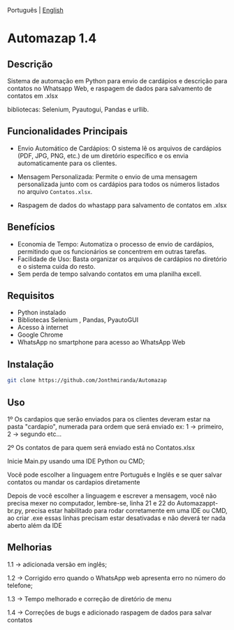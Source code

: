 Português | [English](https://github.com/Jonthmiranda/Automazap/blob/main/README.md)

# Automazap 1.4

## Descrição

Sistema de automação em Python para envio de cardápios e descrição para contatos no Whatsapp Web, e raspagem de dados para salvamento de contatos em .xlsx

bibliotecas: Selenium, Pyautogui, Pandas e urllib.

## Funcionalidades Principais

- Envio Automático de Cardápios: O sistema lê os arquivos de cardápios (PDF, JPG, PNG, etc.) de um diretório específico e os envia automaticamente para os clientes.


- Mensagem Personalizada: Permite o envio de uma mensagem personalizada junto com os cardápios para todos os números listados no arquivo `Contatos.xlsx`.

- Raspagem de dados do whastapp para salvamento de contatos em .xlsx


## Benefícios

- Economia de Tempo: Automatiza o processo de envio de cardápios, permitindo que os funcionários se concentrem em outras tarefas.
- Facilidade de Uso: Basta organizar os arquivos de cardápios no diretório e o sistema cuida do resto.
- Sem perda de tempo salvando contatos em uma planilha excell.

## Requisitos

- Python instalado
- Bibliotecas Selenium , Pandas, PyautoGUI
- Acesso à internet
- Google Chrome
- WhatsApp no smartphone para acesso ao WhatsApp Web

## Instalação

```bash
git clone https://github.com/Jonthmiranda/Automazap
```

## Uso
1º Os cardapios que serão enviados para os clientes deveram estar na pasta "cardapio", numerada para ordem que será enviado ex: 1 -> primeiro, 2 -> segundo etc...

2º Os contatos de para quem será enviado está no Contatos.xlsx

Inicie Main.py usando uma IDE Python ou CMD;

Você pode escolher a linguagem entre Português e Inglês e se quer salvar contatos ou mandar os cardapios diretamente

Depois de você escolher a linguagem e escrever a mensagem, você não precisa mexer no computador, lembre-se, linha 21 e 22 do Automazappt-br.py, precisa estar habilitado para rodar corretamente em uma IDE ou CMD, ao criar .exe essas linhas precisam estar desativadas e não deverá ter nada aberto além da IDE

## Melhorias

1.1 -> adicionada versão em inglês;

1.2 -> Corrigido erro quando o WhatsApp web apresenta erro no número do telefone;

1.3 -> Tempo melhorado e correção de diretório de menu

1.4 -> Correções de bugs e adicionado raspagem de dados para salvar contatos